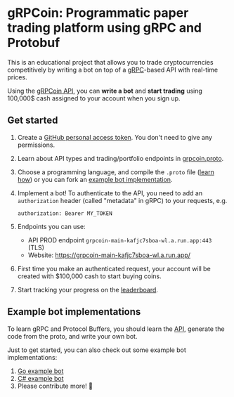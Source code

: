 # gRPCoin: Programmatic paper trading platform using gRPC and Protobuf

This is an educational project that allows you to trade cryptocurrencies
competitively by writing a bot on top of a [gRPC](https://grpc.io)-based API
with real-time prices.

Using the [gRPCoin API][api], you can **write a bot** and **start trading**
using 100,000$ cash assigned to your account when you sign up.

[api]: ./api/grpcoin.proto

## Get started

1. Create a [GitHub personal access token](https://github.com/settings/tokens).
   You don't need to give any permissions.

1. Learn about API types and trading/portfolio endpoints in
   [grpcoin.proto][api].

1. Choose a programming language, and compile the `.proto` file ([learn
   how](https://grpc.io/docs/languages/)) or you can fork an
   [example bot implementation](#example-bot-implementations).

1. Implement a bot! To authenticate to the API, you need to add an
   `authorization` header (called "metadata" in gRPC) to your requests, e.g.

       authorization: Bearer MY_TOKEN

1. Endpoints you can use:
    - API PROD endpoint `grpcoin-main-kafjc7sboa-wl.a.run.app:443` (TLS)
    - Website: https://grpcoin-main-kafjc7sboa-wl.a.run.app/

1. First time you make an authenticated request, your account will be created
   with $100,000 cash to start buying coins.

1. Start tracking your progress on the [leaderboard].

[leaderboard]: https://grpcoin-main-kafjc7sboa-wl.a.run.app/

## Example bot implementations

To learn gRPC and Protocol Buffers, you should learn the [API][api],
generate the code from the proto, and write your own bot.

Just to get started, you can also check out some example bot implementations:

1. [Go example bot](./example-bot/)
1. [C# example bot](https://github.com/grpcoin/example-bot-csharp)
1. Please contribute more! 🚀
